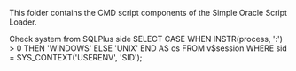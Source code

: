 This folder contains the CMD script components of the Simple Oracle Script Loader.

Check system from SQLPlus side
SELECT CASE WHEN INSTR(process, ':') > 0 THEN 'WINDOWS' ELSE 'UNIX' END AS os FROM v$session WHERE sid = SYS_CONTEXT('USERENV', 'SID');
